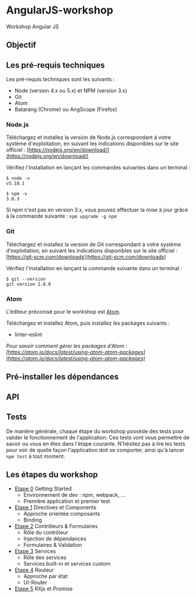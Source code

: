 # AngularJS-workshop
Workshop Angular JS

## Objectif

## Les pré-requis techniques

Les pré-requis techniques sont les suivants :

* Node (version 4.x ou 5.x) et NPM (version 3.x)
* Git
* Atom
* Batarang (Chrome) ou AngScope (Firefox)

### Node.js

Téléchargez et installez la version de Node.js correspondant à votre système d'exploitation, en suivant les indications disponibles sur le site officiel : [https://nodejs.org/en/download/](https://nodejs.org/en/download/)  

Vérifiez l'installation en lançant les commandes suivantes dans un terminal :

```
$ node -v
v5.10.1

$ npm -v
3.8.3
```

Si npm n'est pas en version 3.x, vous pouvez effectuer la mise à jour grâce à la commande suivante : `npm upgrade -g npm`

### Git

Téléchargez et installez la version de Git correspondant à votre système d'exploitation, en suivant les indications disponibles sur le site officiel : [https://git-scm.com/downloads](https://git-scm.com/downloads)  

Vérifiez l'installation en lançant la commande suivante dans un terminal :

```
$ git --version
git version 2.8.0
```

### Atom

L'éditeur préconisé pour le workshop est [Atom](https://atom.io).

Téléchargez et installez Atom, puis installez les packages suivants :

* linter-eslint

*Pour savoir comment gérer les packages d'Atom : [https://atom.io/docs/latest/using-atom-atom-packages](https://atom.io/docs/latest/using-atom-atom-packages)*

## Pré-installer les dépendances

## API

## Tests

De manière générale, chaque étape du workshop possède des tests pour valider le fonctionnement de l'application. Ces tests vont vous permettre de savoir ou vous en êtes dans l'étape courante. N'hésitez pas à lire les tests pour voir de quelle façon l'application doit se comporter, ainsi qu'à lancer `npm test` à tout moment.

## Les étapes du workshop

* [Etape 0](/step-0) Getting Started
  * Environnement de dev : npm, webpack, ...
  * Première application et premier test
* [Etape 1](/step-1) Directives et Components
  * Approche orientée composants
  * Binding
* [Etape 2](/step-2) Contrôleurs & Formulaires
  * Rôle du contrôleur
  * Injection de dépendances
  * Formulaires & Validation
* [Etape 3](/step-3) Services
  * Rôle des services
  * Services built-in et services custom
* [Etape 4](/step-4) Routeur
  * Approche par état
  * UI-Router
* [Etape 5](/step-5) RXjs et Promise
